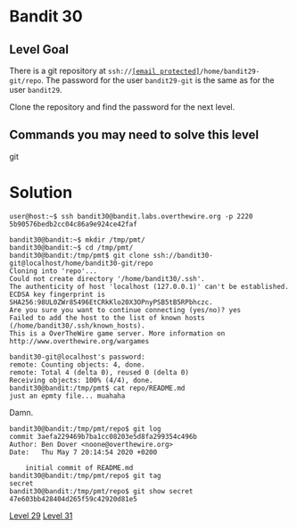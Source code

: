 <h1>Bandit 30</h1>

<h2 id="level-goal">Level Goal</h2>
<p>There is a git repository at <code class="language-plaintext highlighter-rouge">ssh://<a href="/cdn-cgi/l/email-protection" class="__cf_email__" data-cfemail="e381828d878a97d1dace848a97a38f8c80828f8b8c9097">[email&#160;protected]</a>/home/bandit29-git/repo</code>. The password for the user <code class="language-plaintext highlighter-rouge">bandit29-git</code> is the same as for the user <code class="language-plaintext highlighter-rouge">bandit29</code>.</p>

<p>Clone the repository and find the password for the next level.</p>

<h2 id="commands-you-may-need-to-solve-this-level">Commands you may need to solve this level</h2>
<p>git</p>


<h1>Solution</h1>

```
user@host:~$ ssh bandit30@bandit.labs.overthewire.org -p 2220
5b90576bedb2cc04c86a9e924ce42faf

bandit30@bandit:~$ mkdir /tmp/pmt/
bandit30@bandit:~$ cd /tmp/pmt/
bandit30@bandit:/tmp/pmt$ git clone ssh://bandit30-git@localhost/home/bandit30-git/repo
Cloning into 'repo'...
Could not create directory '/home/bandit30/.ssh'.
The authenticity of host 'localhost (127.0.0.1)' can't be established.
ECDSA key fingerprint is SHA256:98UL0ZWr85496EtCRkKlo20X3OPnyPSB5tB5RPbhczc.
Are you sure you want to continue connecting (yes/no)? yes
Failed to add the host to the list of known hosts (/home/bandit30/.ssh/known_hosts).
This is a OverTheWire game server. More information on http://www.overthewire.org/wargames

bandit30-git@localhost's password:
remote: Counting objects: 4, done.
remote: Total 4 (delta 0), reused 0 (delta 0)
Receiving objects: 100% (4/4), done.
bandit30@bandit:/tmp/pmt$ cat repo/README.md
just an epmty file... muahaha
```

Damn.

```
bandit30@bandit:/tmp/pmt/repo$ git log
commit 3aefa229469b7ba1cc08203e5d8fa299354c496b
Author: Ben Dover <noone@overthewire.org>
Date:   Thu May 7 20:14:54 2020 +0200

    initial commit of README.md
bandit30@bandit:/tmp/pmt/repo$ git tag
secret
bandit30@bandit:/tmp/pmt/repo$ git show secret
47e603bb428404d265f59c42920d81e5
```

<a href="bandit29.md">Level 29</a>
<a href="bandit31.md">Level 31</a>
